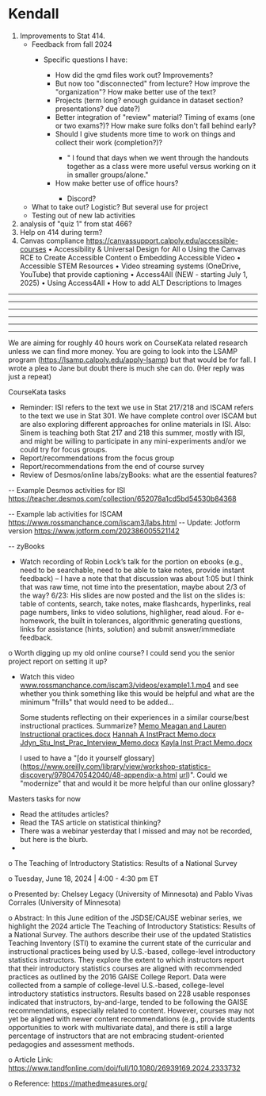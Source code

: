 # Kendall

1) Improvements to Stat 414.
   <ul><li> Feedback from fall 2024</li>
   <ul><li>Specific questions I have:</li>
   <ul><li>How did the qmd files work out?  Improvements?</li>
   <li>But now too "disconnected" from lecture? How improve the "organization"? How make better use of the text?</li>
   <li>  Projects (term long? enough guidance in dataset section? presentations? due date?)</li>
   <li> Better integration of "review" material? Timing of exams (one or two exams?)?  How make sure folks don't fall behind early?</li> 
   <li>  Should I give students more time to work on things and collect their work (completion?)?</li>
   <ul><li>" I found that days when we went through the handouts together as a class were more useful versus working on it in smaller groups/alone."</li></ul>
   <li> How make better use of office hours?</li>
   <ul><li> Discord?</li></ul></ul></ul>
      <li> What to take out? Logistic? But several use for project </li>
   <li> Testing out of new lab activities</li>
   </ul>
2) analysis of "quiz 1" from stat 466?
3) Help on 414 during term?
4) Canvas compliance
    https://canvassupport.calpoly.edu/accessible-courses
   •	Accessibility & Universal Design for All 
o	Using the Canvas RCE to Create Accessible Content
o	Embedding Accessible Video
•	Accessible STEM Resources
•	Video streaming systems (OneDrive, YouTube) that provide captioning
•	Access4All (NEW - starting July 1, 2025)
•	Using Access4All
•	How to add ALT Descriptions to Images

   
----------------------------------------------------------------------------------------------------------------------------------------------
----------------------------------------------------------------------------------------------------------------------------------------------
----------------------------------------------------------------------------------------------------------------------------------------------
----------------------------------------------------------------------------------------------------------------------------------------------
----------------------------------------------------------------------------------------------------------------------------------------------
----------------------------------------------------------------------------------------------------------------------------------------------































We are aiming for roughly 40 hours work on CourseKata related research unless we can find more money.  You are going to look into the LSAMP program (https://lsamp.calpoly.edu/apply-lsamp) but that would be for fall.  I wrote a plea to Jane but doubt there is much she can do. (Her reply was just a repeat)

CourseKata tasks
-	Reminder: ISI refers to the text we use in Stat 217/218 and ISCAM refers to the text we use in Stat 301. We have complete control over ISCAM but are also exploring different approaches for online materials in ISI.  Also: Sinem is teaching both Stat 217 and 218 this summer, mostly with ISI, and might be willing to participate in any mini-experiments and/or we could try for focus groups.
-	Report/recommendations from the focus group
-	Report/recommendations from the end of course survey
-	Review of Desmos/online labs/zyBooks: what are the essential features?

  --	Example Desmos activities for ISI https://teacher.desmos.com/collection/652078a1cd5bd54530b84368

  --	Example lab activities for ISCAM https://www.rossmanchance.com/iscam3/labs.html
      -- Update: Jotform version  https://www.jotform.com/202386005521142

  --	zyBooks

- Watch recording of Robin Lock’s talk for the portion on ebooks (e.g., need to be searchable, need to be able to take notes, provide instant feedback) – I have a note that that discussion was about 1:05 but I think that was raw time, not time into the presentation, maybe about 2/3 of the way?  6/23: His slides are now posted and the list on the slides is: table of contents, search, take notes, make flashcards, hyperlinks, real page numbers, links to video solutions, highligher, read aloud. For e-homework, the built in tolerances, algorithmic generating questions, links for assistance (hints, solution) and submit answer/immediate feedback.

o	Worth digging up my old online course? I could send you the senior project report on setting it up?

- Watch this video www.rossmanchance.com/iscam3/videos/example1.1.mp4 and see whether you think something like this would be helpful and what are the minimum "frills" that would need to be added...

  Some students reflecting on their experiences in a similar course/best instructional practices.  Summarize?
[Memo Meagan and Lauren Instructional practices.docx](https://github.com/user-attachments/files/16036874/Memo.Meagan.and.Lauren.Instructional.practices.docx)
[Hannah A InstPract Memo.docx](https://github.com/user-attachments/files/16036873/Hannah.A.InstPract.Memo.docx)
[Jdyn_Stu_Inst_Prac_Interview_Memo.docx](https://github.com/user-attachments/files/16036872/Jdyn_Stu_Inst_Prac_Interview_Memo.docx)
[Kayla Inst Pract Memo.docx](https://github.com/user-attachments/files/16036871/Kayla.Inst.Pract.Memo.docx)

  I used to have a "[do it yourself glossary](https://www.oreilly.com/library/view/workshop-statistics-discovery/9780470542040/48-appendix-a.html [url](https://www.oreilly.com/library/view/workshop-statistics-discovery/9780470542040/48-appendix-a.html))". Could we "modernize" that and would it be more helpful than our online glossary?

Masters tasks for now
-	Read the attitudes articles?
-	Read the TAS article on statistical thinking?
-	There was a webinar yesterday  that I missed and may not be recorded, but here is the blurb.
-	
o	The Teaching of Introductory Statistics: Results of a National Survey

o	Tuesday, June 18, 2024 | 4:00 - 4:30 pm ET

o	Presented by: Chelsey Legacy (University of Minnesota) and Pablo Vivas Corrales (University of Minnesota)

o	 Abstract: In this June edition of the JSDSE/CAUSE webinar series, we highlight the 2024 article The Teaching of Introductory Statistics: Results of a National Survey. The authors describe their use of the updated Statistics Teaching Inventory (STI) to examine the current state of the curricular and instructional practices being used by U.S.-based, college-level introductory statistics instructors. They explore the extent to which instructors report that their introductory statistics courses are aligned with recommended practices as outlined by the 2016 GAISE College Report. Data were collected from a sample of college-level U.S.-based, college-level introductory statistics instructors. Results based on 228 usable responses indicated that instructors, by-and-large, tended to be following the GAISE recommendations, especially related to content. However, courses may not yet be aligned with newer content recommendations (e.g., provide students opportunities to work with multivariate data), and there is still a large percentage of instructors that are not embracing student-oriented pedagogies and assessment methods.

o	Article Link: https://www.tandfonline.com/doi/full/10.1080/26939169.2024.2333732

o	Reference: https://mathedmeasures.org/




